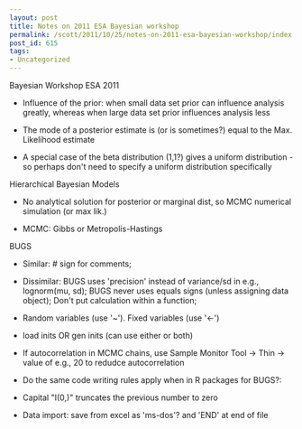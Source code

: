 ```yaml
---
layout: post
title: Notes on 2011 ESA Bayesian workshop
permalink: /scott/2011/10/25/notes-on-2011-esa-bayesian-workshop/index.html
post_id: 615
tags: 
- Uncategorized
---
```


<div>Bayesian Workshop ESA 2011
<ul>
	<li>Influence of the prior: when small data set prior can influence analysis greatly, whereas when large data set prior influences analysis less</li>
</ul>
<ul>
	<li>The mode of a posterior estimate is (or is sometimes?) equal to the Max. Likelihood estimate</li>
</ul>
<ul>
	<li>A special case of the beta distribution (1,1?) gives a uniform distribution - so perhaps don't need to specify a uniform distribution specifically</li>
</ul>
Hierarchical Bayesian Models
<ul>
	<li>No analytical solution for posterior or marginal dist, so MCMC numerical simulation (or max lik.)</li>
</ul>
<ul>
	<li>MCMC: Gibbs or Metropolis-Hastings</li>
</ul>
BUGS
<ul>
	<li>Similar: # sign for comments;</li>
</ul>
<ul>
	<li>Dissimilar: BUGS uses 'precision' instead of variance/sd in e.g., lognorm(mu, sd); BUGS never uses equals signs (unless assigning data object); Don't put calculation within a function;</li>
</ul>
<ul>
	<li>Random variables (use '~'). Fixed variables (use '<-')</li>
</ul>
<ul>
	<li>load inits OR gen inits (can use either or both)</li>
</ul>
<ul>
	<li>If autocorrelation in MCMC chains, use Sample Monitor Tool -> Thin -> value of e.g., 20 to redudce autocorrelation</li>
</ul>
<ul>
	<li>Do the same code writing rules apply when in R packages for BUGS?:</li>
</ul>
<ul>
	<li>Capital "I(0,)" truncates the previous number to zero</li>
</ul>
<ul>
	<li>Data import: save from excel as 'ms-dos'? and 'END' at end of file</li>
</ul>
</div>